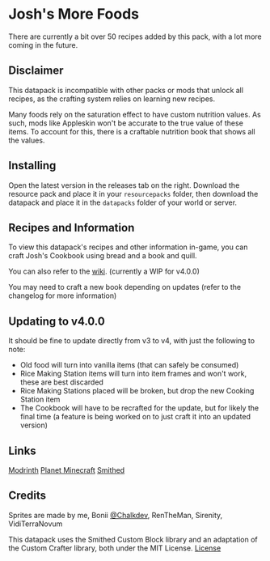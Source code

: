 # Josh's More Foods
There are currently a bit over 50 recipes added by this pack, with a lot more coming in the future.

## Disclaimer
This datapack is incompatible with other packs or mods that unlock all recipes, as the crafting system relies on learning new recipes.

Many foods rely on the saturation effect to have custom nutrition values. As such, mods like Appleskin won't be accurate to the true value of these items. To account for this, there is a craftable nutrition book that shows all the values.

## Installing
Open the latest version in the releases tab on the right. Download the resource pack and place it in your `resourcepacks` folder, then download the datapack and place it in the `datapacks` folder of your world or server.

## Recipes and Information
To view this datapack's recipes and other information in-game, you can craft Josh's Cookbook using bread and a book and quill.

You can also refer to the [wiki](https://github.com/Joshcraft2002/joshs-more-foods/wiki). (currently a WIP for v4.0.0)

You may need to craft a new book depending on updates (refer to the changelog for more information)

## Updating to v4.0.0
It should be fine to update directly from v3 to v4, with just the following to note:
- Old food will turn into vanilla items (that can safely be consumed)
- Rice Making Station items will turn into item frames and won't work, these are best discarded
- Rice Making Stations placed will be broken, but drop the new Cooking Station item
- The Cookbook will have to be recrafted for the update, but for likely the final time (a feature is being worked on to just craft it into an updated version)

## Links
[Modrinth](https://modrinth.com/datapack/joshs-more-foods)
[Planet Minecraft](https://www.planetminecraft.com/data-pack/josh-s-more-foods-20-new-recipes/)
[Smithed](https://smithed.dev/packs/Ll8QwDr1ZYTuvnV8DEjJ)

## Credits
Sprites are made by me, Bonii [@Chalkdev](https://twitter.com/ChalkDev), RenTheMan, Sirenity, VidiTerraNovum

This datapack uses the Smithed Custom Block library and an adaptation of the Custom Crafter library, both under the MIT License. [License](LICENSE-smithed)
